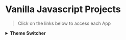 # Vanilla Javascript Projects

> Click on the links below to access each App

<details>
<summary><strong>Theme Switcher</strong></summary>
<ul>
<li><a href="https://swarup1996saha.github.io/vanillajs/Theme-Switcher/ThemeSwitcher1/"><em>Demo 1</em></a></li>
 <li><a href="https://swarup1996saha.github.io/vanillajs/Theme-Switcher/ThemeSwitcher2/"><em>Demo 2</em></a></li>
 <li><a href="https://swarup1996saha.github.io/vanillajs/Theme-Switcher/ThemeSwitcher3/"><em>Demo 3</em></a></li>
</ul>
</details>
